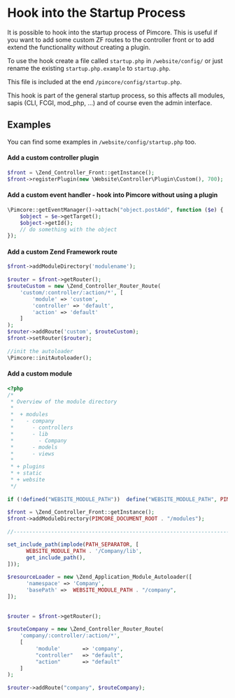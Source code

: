 # Hook into the Startup Process

It is possible to hook into the startup process of Pimcore. This is useful if you want to add some custom ZF routes to 
the controller front or to add extend the functionality without creating a plugin. 

To use the hook create a file called `startup.php` in `/website/config/` or just rename the existing `startup.php.example` 
to `startup.php`.

This file is included at the end `/pimcore/config/startup.php`.  

This hook is part of the general startup process, so this affects all modules, sapis (CLI, FCGI, mod_php, ...) and of 
course even the admin interface.
 

## Examples

You can find some examples in `/website/config/startup.php` too.
 
#### Add a custom controller plugin
```php
$front = \Zend_Controller_Front::getInstance();
$front->registerPlugin(new \Website\Controller\Plugin\Custom(), 700);
```

#### Add a custom event handler - hook into Pimcore without using a plugin
```php
\Pimcore::getEventManager()->attach("object.postAdd", function ($e) {
    $object = $e->getTarget();
    $object->getId();
    // do something with the object
});
```

#### Add a custom Zend Framework route
```php 
$front->addModuleDirectory('modulename');
 
$router = $front->getRouter();
$routeCustom = new \Zend_Controller_Router_Route(
    'custom/:controller/:action/*', [
        'module' => 'custom',
        'controller' => 'default',
        'action' => 'default'
    ]
);
$router->addRoute('custom', $routeCustom);
$front->setRouter($router);
 
//init the autoloader
\Pimcore::initAutoloader();
```

#### Add a custom module
```php 
<?php
/*
 * Overview of the module directory
 *
 *  + modules
 *    - company
 *      - controllers
 *      - lib
 *        - Company
 *      - models
 *      - views
 *
 * + plugins
 * + static
 * + website
 */
 
if (!defined("WEBSITE_MODULE_PATH"))  define("WEBSITE_MODULE_PATH", PIMCORE_DOCUMENT_ROOT . "/modules");
 
$front = \Zend_Controller_Front::getInstance();
$front->addModuleDirectory(PIMCORE_DOCUMENT_ROOT . "/modules");
 
//------------------------------------------------------------------------------------------------------------- Company

set_include_path(implode(PATH_SEPARATOR, [
      WEBSITE_MODULE_PATH . '/Company/lib',
      get_include_path(),
]));
 
$resourceLoader = new \Zend_Application_Module_Autoloader([
      'namespace' => 'Company',
      'basePath' =>  WEBSITE_MODULE_PATH . "/company",
]);
 
 
$router = $front->getRouter();
 
$routeCompany = new \Zend_Controller_Router_Route(
    'company/:controller/:action/*',
    [
         'module'       => 'company',
         "controller"   => "default",
         "action"       => "default"
    ]
);
 
$router->addRoute("company", $routeCompany);
```

